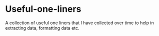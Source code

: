 # Useful-one-liners
A collection of useful one liners that I have collected over time to help in extracting data, formatting data etc. 

